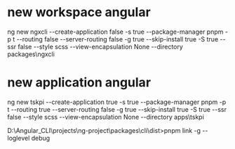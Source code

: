 # new workspace angular
ng new ngxcli --create-application false -s true --package-manager pnpm -p t  --routing false --server-routing false -g true  --skip-install true -S true --ssr false --style scss  --view-encapsulation None  --directory packages\ngxcli

# new application angular
ng new tskpi --create-application true -s true --package-manager pnpm -p t  --routing true --server-routing false -g true  --skip-install true -S true --ssr false --style scss --view-encapsulation None  --directory apps\tskpi

D:\Angular_CLI\projects\ng-project\packages\cli\dist>pnpm link -g  --loglevel debug